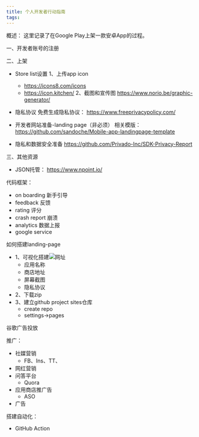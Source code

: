 ```yaml
---
title: 个人开发者行动指南
tags:
---
```



概述：
这里记录了在Google Play上架一款安卓App的过程。


一、开发者账号的注册


二、上架
+ Store list设置
  1、上传app icon
    + https://icons8.com/icons
    + https://icon.kitchen/
  2、截图和宣传图
    https://www.norio.be/graphic-generator/

+ 隐私协议
  免费生成隐私协议：
    https://www.freeprivacypolicy.com/

+ 开发者网站准备-landing page（非必须）
    相关模版：
        https://github.com/sandoche/Mobile-app-landingpage-template
+ 隐私和数据安全准备
    https://github.com/Privado-Inc/SDK-Privacy-Report


三、其他资源
+ JSON托管：
    https://www.npoint.io/




代码框架：

+ on boarding 新手引导
+ feedback 反馈
+ rating 评分
+ crash report 崩溃
+ analytics 数据上报
+ google service



如何搭建landing-page
+ 1、可视化搭建![网址](https://t3mpl.n4no.com/editor/#manifest=../templates/mobile-app-landing-page/template.yaml)
    + 应用名称
    + 商店地址
    + 屏幕截图
    + 隐私协议
+ 2、下载zip
+ 3、建立github project sites仓库
  + create repo
  + settings->pages


谷歌广告投放


推广：
+ 社媒营销
  + FB、Ins、TT、
+ 网红营销
+ 问答平台
  + Quora
+ 应用商店推广告
  + ASO
+ 广告 



搭建自动化：
+ GitHub Action